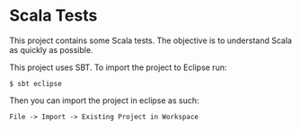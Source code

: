# Scala Tests

This project contains some Scala tests. The objective is to understand Scala as
quickly as possible.

This project uses SBT. To import the project to Eclipse run:

    $ sbt eclipse

Then you can import the project in eclipse as such:

    File -> Import -> Existing Project in Workspace
